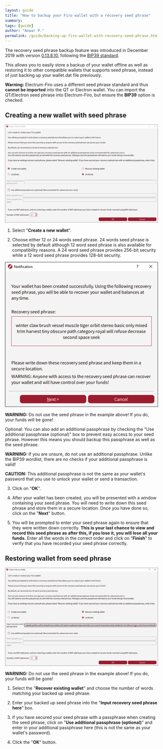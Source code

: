 ```yaml
---
layout: guide
title: "How to backup your Firo wallet with a recovery seed phrase"
summary: 
tags: [guide]
author: "Anwar P."
permalink: /guide/backing-up-firo-wallet-with-recovery-seed-phrase.html
---
```

The recovery seed phrase backup feature was introduced in December 2019 with version [0.13.8.10](https://github.com/firoorg/firo/releases), following the [BIP39 standard](https://github.com/bitcoin/bips/blob/master/bip-0039.mediawiki). 

This allows you to easily store a backup of your wallet offline as well as restoring it to other compatible wallets that supports seed phrase, instead of just backing up your wallet.dat file previously.

**Warning:** Electrum-Firo uses a different seed phrase standard and thus **cannot be imported** into the QT or Electron wallet. You can import the QT/Electron seed phrase into Electrum-Firo, but ensure the **BIP39** option is checked.

## Creating a new wallet with seed phrase

![](/guide/assets/backing-up-wallet-with-recovery-seed-phrase/seed_firo01.png) 

1. Select "**Create a new wallet**". 

2. Choose either 12 or 24 words seed phrase. 24 words seed phrase is selected by default although 12 word seed phrase is also available for compatibility reasons. A 24 word seed phrase provides 256-bit security while a 12 word seed phrase provides 128-bit security.

![](/guide/assets/backing-up-wallet-with-recovery-seed-phrase/seed_firo02.png)

**WARNING:** Do not use the seed phrase in the example above! If you do, your funds will be gone!

Optional: You can also add an additional passphrase by checking the "Use additional passphrase (optional)" box to prevent easy access to your seed phrase. However this means you should backup this passphrase as well as the seed phrase.

**WARNING:** If you are unsure, do not use an additional passphrase. Unlike the BIP39 wordlist, there are no checks if your additional passphrase is valid!

**CAUTION:** This additional passphrase is not the same as your wallet's password that you use to unlock your wallet or send a transaction.

3. Click on "**OK**". 

4. After your wallet has been created, you will be presented with a window containing your seed phrase. You will need to write down this seed phrase and store them in a secure location. Once you have done so, click on the "**Next**" button. 

5. You will be prompted to enter your seed phrase again to ensure that they were written down correctly. **This is your last chance to view and record this seed phrase as after this, if you lose it, you will lose all your funds.** Enter all the words in the correct order and click on "**Finish**" to verify that you have recorded your seed phrase correctly.

## Restoring wallet from seed phrase

![](/guide/assets/backing-up-wallet-with-recovery-seed-phrase/seed_firo03.png) 

**WARNING:** Do not use the seed phrase in the example above! If you do, your funds will be gone!

1. Select the "**Recover existing wallet**" and choose the number of words matching your backed up seed phrase.

2. Enter your backed up seed phrase into the "**Input recovery seed phrase here**" box. 

3. If you have secured your seed phrase with a passphrase when creating the seed phrase, click on "**Use additional passphrase (optional)**" and enter in your additional passphrase here (this is not the same as your wallet's password). 

4. Click the "**OK**" button.
